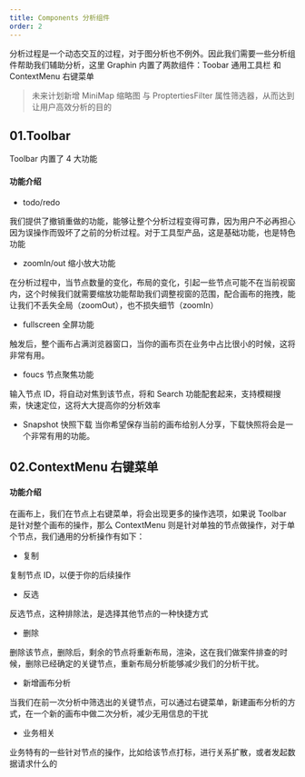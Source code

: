 ```yaml
---
title: Components 分析组件
order: 2
---
```


分析过程是一个动态交互的过程，对于图分析也不例外。因此我们需要一些分析组件帮助我们辅助分析，这里 Graphin 内置了两款组件：Toobar 通用工具栏 和 ContextMenu 右键菜单

> 未来计划新增 MiniMap 缩略图 与 ProptertiesFilter 属性筛选器，从而达到让用户高效分析的目的

## 01.Toolbar

Toolbar 内置了 4 大功能

#### 功能介绍

-   todo/redo

我们提供了撤销重做的功能，能够让整个分析过程变得可靠，因为用户不必再担心因为误操作而毁坏了之前的分析过程。对于工具型产品，这是基础功能，也是特色功能

-   zoomIn/out 缩小放大功能

在分析过程中，当节点数量的变化，布局的变化，引起一些节点可能不在当前视窗内，这个时候我们就需要缩放功能帮助我们调整视窗的范围，配合画布的拖拽，能让我们不丢失全局（zoomOut），也不损失细节（zoomIn）

-   fullscreen 全屏功能

触发后，整个画布占满浏览器窗口，当你的画布页在业务中占比很小的时候，这将非常有用。

-   foucs 节点聚焦功能

输入节点 ID，将自动对焦到该节点，将和 Search 功能配套起来，支持模糊搜索，快速定位，这将大大提高你的分析效率

-   Snapshot 快照下载
    当你希望保存当前的画布给别人分享，下载快照将会是一个非常有用的功能。

## 02.ContextMenu 右键菜单

#### 功能介绍

在画布上，我们在节点上右键菜单，将会出现更多的操作选项，如果说 Toolbar 是针对整个画布的操作，那么 ContextMenu 则是针对单独的节点做操作，对于单个节点，我们通用的分析操作有如下：

-   复制

复制节点 ID，以便于你的后续操作

-   反选

反选节点，这种排除法，是选择其他节点的一种快捷方式

-   删除

删除该节点，删除后，剩余的节点将重新布局，渲染，这在我们做案件排查的时候，删除已经确定的关键节点，重新布局分析能够减少我们的分析干扰。

-   新增画布分析

当我们在前一次分析中筛选出的关键节点，可以通过右键菜单，新建画布分析的方式，在一个新的画布中做二次分析，减少无用信息的干扰

-   业务相关

业务特有的一些针对节点的操作，比如给该节点打标，进行关系扩散，或者发起数据请求什么的
